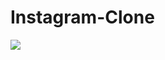 # Instagram-Clone
 
<img src="https://github.com/GiuseppeLobello/Instagram-Clone/blob/main/instagram%20clone.gif"/>
